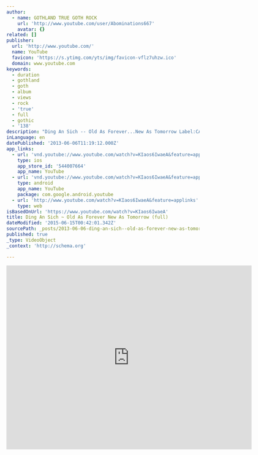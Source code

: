 ```yaml
---
author:
  - name: GOTHLAND TRUE GOTH ROCK
    url: 'http://www.youtube.com/user/Abominations667'
    avatar: {}
related: []
publisher:
  url: 'http://www.youtube.com/'
  name: YouTube
  favicon: 'https://s.ytimg.com/yts/img/favicon-vflz7uhzw.ico'
  domain: www.youtube.com
keywords:
  - duration
  - gothland
  - goth
  - album
  - views
  - rock
  - 'true'
  - full
  - gothic
  - '138'
description: "Ding An Sich ‎-- Old As Forever...New As Tomorrow Label:CAPP Released:2000 Tracklist 1 A Hollow Image Of Fulfilled Desire 00:12 2 Little Screaming Animal 05:51 3 Tears Of The Angel 10:15 4 Wandering 15:00 5 Our Name Is Melancholy 19:40 6 You Told Me \"I'm So Tired\" 25:54 7 And......."
inLanguage: en
datePublished: '2013-06-06T11:19:12.000Z'
app_links:
  - url: 'vnd.youtube://www.youtube.com/watch?v=KIaos6IwaeA&feature=applinks'
    type: ios
    app_store_id: '544007664'
    app_name: YouTube
  - url: 'vnd.youtube://www.youtube.com/watch?v=KIaos6IwaeA&feature=applinks'
    type: android
    app_name: YouTube
    package: com.google.android.youtube
  - url: 'http://www.youtube.com/watch?v=KIaos6IwaeA&feature=applinks'
    type: web
isBasedOnUrl: 'https://www.youtube.com/watch?v=KIaos6IwaeA'
title: Ding An Sich ‎~ Old As Forever New As Tomorrow (full)
dateModified: '2015-06-15T00:42:01.342Z'
sourcePath: _posts/2013-06-06-ding-an-sich--old-as-forever-new-as-tomorrow-full.md
published: true
_type: VideoObject
_context: 'http://schema.org'

---
```

<iframe src="https://cdn.embedly.com/widgets/media.html?src=https%3A%2F%2Fwww.youtube.com%2Fembed%2FKIaos6IwaeA%3Ffeature%3Doembed&amp;url=https%3A%2F%2Fwww.youtube.com%2Fwatch%3Fv%3DKIaos6IwaeA&amp;image=https%3A%2F%2Fi.ytimg.com%2Fvi%2FKIaos6IwaeA%2Fhqdefault.jpg&amp;key=b7d04c9b404c499eba89ee7072e1c4f7&amp;type=text%2Fhtml&amp;schema=youtube" width="640" height="480" scrolling="no" frameborder="0" allowfullscreen="allowfullscreen" style=""></iframe>